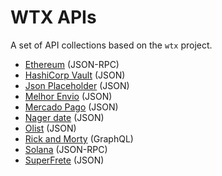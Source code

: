 # WTX APIs

A set of API collections based on the `wtx` project.

 - [Ethereum](https://web3js.readthedocs.io/) (JSON-RPC)
 - [HashiCorp Vault](https://developer.hashicorp.com/vault/api-docs) (JSON)
 - [Json Placeholder](https://jsonplaceholder.typicode.com) (JSON)
 - [Melhor Envio](https://docs.melhorenvio.com.br/reference) (JSON)
 - [Mercado Pago](https://www.mercadopago.com/developers) (JSON)
 - [Nager date](https://date.nager.at) (JSON)
 - [Olist](https://ajuda.tiny.com.br/kb/articles/erp/integracoes/gestao-de-integracoes/aplicativos-api-v3-configuracoes-e-utilizacao) (JSON)
 - [Rick and Morty](https://github.com/afuh/rick-and-morty-api) (GraphQL)
 - [Solana](https://docs.solana.com/developing/clients/jsonrpc-api) (JSON-RPC)
 - [SuperFrete](https://superfrete.readme.io) (JSON)
